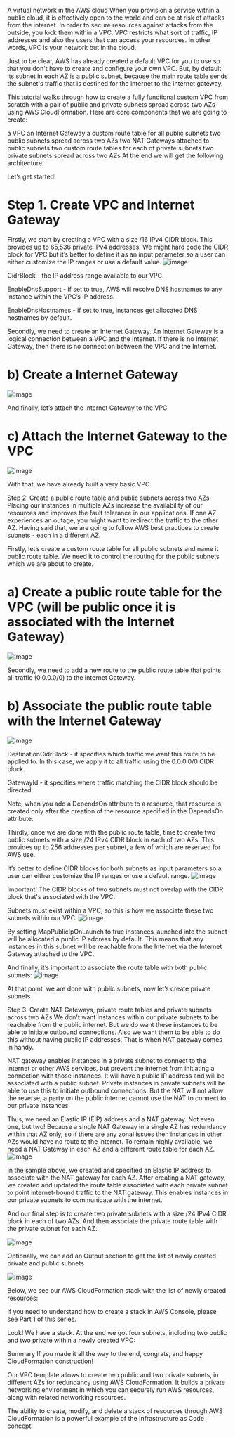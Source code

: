 A virtual network in the AWS cloud
When you provision a service within a public cloud, it is effectively open to the world and can be at risk of attacks from the internet. In order to secure resources against attacks from the outside, you lock them within a VPC. VPC restricts what sort of traffic, IP addresses and also the users that can access your resources. In other words, VPC is your network but in the cloud.

Just to be clear, AWS has already created a default VPC for you to use so that you don't have to create and configure your own VPC. But, by default its subnet in each AZ is a public subnet, because the main route table sends the subnet's traffic that is destined for the internet to the internet gateway.

This tutorial walks through how to create a fully functional custom VPC from scratch with a pair of public and private subnets spread across two AZs using AWS CloudFormation. Here are core components that we are going to create:

a VPC
an Internet Gateway
a custom route table for all public subnets
two public subnets spread across two AZs
two NAT Gateways attached to public subnets
two custom route tables for each of private subnets
two private subnets spread across two AZs
At the end we will get the following architecture:

Let’s get started!

# Step 1. Create VPC and Internet Gateway
Firstly, we start by creating a VPC with a size /16 IPv4 CIDR block. This provides up to 65,536 private IPv4 addresses. We might hard code the CIDR block for VPC but it’s better to define it as an input parameter so a user can either customize the IP ranges or use a default value.
![image](https://github.com/iam-venky/cloudformation_templates/assets/160997274/633407a1-5016-45d4-bff7-58c3df8225d0)

CidrBlock - the IP address range available to our VPC.

EnableDnsSupport - if set to true, AWS will resolve DNS hostnames to any instance within the VPC’s IP address.

EnableDnsHostnames - if set to true, instances get allocated DNS hostnames by default.

Secondly, we need to create an Internet Gateway. An Internet Gateway is a logical connection between a VPC and the Internet. If there is no Internet Gateway, then there is no connection between the VPC and the Internet.
  # b) Create a Internet Gateway
![image](https://github.com/iam-venky/cloudformation_templates/assets/160997274/eb4f6b2d-f6f5-46d5-bc15-3d053bd30d84)

And finally, let’s attach the Internet Gateway to the VPC
  # c) Attach the Internet Gateway to the VPC
![image](https://github.com/iam-venky/cloudformation_templates/assets/160997274/7c181434-8aeb-43dc-9f43-e6df55cc805e)

With that, we have already built a very basic VPC.

Step 2. Create a public route table and public subnets across two AZs
Placing our instances in multiple AZs increase the availability of our resources and improves the fault tolerance in our applications. If one AZ experiences an outage, you might want to redirect the traffic to the other AZ. Having said that, we are going to follow AWS best practices to create subnets - each in a different AZ.

Firstly, let’s create a custom route table for all public subnets and name it public route table. We need it to control the routing for the public subnets which we are about to create.
  # a) Create a public route table for the VPC (will be public once it is associated with the Internet Gateway)
![image](https://github.com/iam-venky/cloudformation_templates/assets/160997274/da2d602f-e2c3-4de3-b856-2798a92509d5)


Secondly, we need to add a new route to the public route table that points all traffic (0.0.0.0/0) to the Internet Gateway.
  # b) Associate the public route table with the Internet Gateway
![image](https://github.com/iam-venky/cloudformation_templates/assets/160997274/3708c9a3-c462-4843-9a3c-12337b55b529)

DestinationCidrBlock - it specifies which traffic we want this route to be applied to. In this case, we apply it to all traffic using the 0.0.0.0/0 CIDR block.

GatewayId - it specifies where traffic matching the CIDR block should be directed.

Note, when you add a DependsOn attribute to a resource, that resource is created only after the creation of the resource specified in the DependsOn attribute.

Thirdly, once we are done with the public route table, time to create two public subnets with a size /24 IPv4 CIDR block in each of two AZs. This provides up to 256 addresses per subnet, a few of which are reserved for AWS use.

It’s better to define CIDR blocks for both subnets as input parameters so a user can either customize the IP ranges or use a default range.
![image](https://github.com/iam-venky/cloudformation_templates/assets/160997274/07904a93-924d-401d-b55f-fde67439f80c)

Important! The CIDR blocks of two subnets must not overlap with the CIDR block that's associated with the VPC.

Subnets must exist within a VPC, so this is how we associate these two subnets within our VPC:
  ![image](https://github.com/iam-venky/cloudformation_templates/assets/160997274/19ec716a-05fb-451e-8f82-02fe54ab5634)

By setting MapPublicIpOnLaunch to true instances launched into the subnet will be allocated a public IP address by default. This means that any instances in this subnet will be reachable from the Internet via the Internet Gateway attached to the VPC.

And finally, it’s important to associate the route table with both public subnets:
  ![image](https://github.com/iam-venky/cloudformation_templates/assets/160997274/69ed9620-d235-4fdf-8a88-ae88de883b72)

At that point, we are done with public subnets, now let’s create private subnets

Step 3. Create NAT Gateways, private route tables and private subnets across two AZs
We don't want instances within our private subnets to be reachable from the public internet. But we do want these instances to be able to initiate outbound connections. Also we want them to be able to do this without having public IP addresses. That is when NAT gateway comes in handy.

NAT gateway enables instances in a private subnet to connect to the internet or other AWS services, but prevent the internet from initiating a connection with those instances. It will have a public IP address and will be associated with a public subnet. Private instances in private subnets will be able to use this to initiate outbound connections. But the NAT will not allow the reverse, a party on the public internet cannot use the NAT to connect to our private instances.

Thus, we need an Elastic IP (EIP) address and a NAT gateway. Not even one, but two! Because a single NAT Gateway in a single AZ has redundancy within that AZ only, so if there are any zonal issues then instances in other AZs would have no route to the internet. To remain highly available, we need a NAT Gateway in each AZ and a different route table for each AZ.
![image](https://github.com/iam-venky/cloudformation_templates/assets/160997274/9b8709e7-08b1-4a47-a231-f660e0066919)

In the sample above, we created and specified an Elastic IP address to associate with the NAT gateway for each AZ. After creating a NAT gateway, we created and updated the route table associated with each private subnet to point internet-bound traffic to the NAT gateway. This enables instances in our private subnets to communicate with the internet.

And our final step is to create two private subnets with a size /24 IPv4 CIDR block in each of two AZs. And then associate the private route table with the private subnet for each AZ.

![image](https://github.com/iam-venky/cloudformation_templates/assets/160997274/e53ef051-7a71-43f9-b301-89b6fad5dd78)

Optionally, we can add an Output section to get the list of newly created private and public subnets

![image](https://github.com/iam-venky/cloudformation_templates/assets/160997274/ce7d8aba-6182-4543-aefe-114ac852a8bf)


Below, we see our AWS CloudFormation stack with the list of newly created resources:

If you need to understand how to create a stack in AWS Console, please see Part 1 of this series.

Look! We have a stack. At the end we got four subnets, including two public and two private within a newly created VPC:

Summary
If you made it all the way to the end, congrats, and happy CloudFormation construction!

Our VPC template allows to create two public and two private subnets, in different AZs for redundancy using AWS CloudFormation. It builds a private networking environment in which you can securely run AWS resources, along with related networking resources.

The ability to create, modify, and delete a stack of resources through AWS CloudFormation is a powerful example of the Infrastructure as Code concept.
